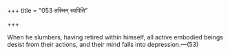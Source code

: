 +++
title = "053 तस्मिन् स्वपिति"

+++

When he slumbers, having retired within himself, all active embodied beings desist from their actions, and their mind falls into depression.—(53)